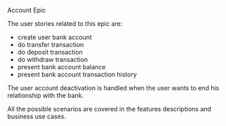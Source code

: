 Account Epic

The user stories related to this epic are:

- create user bank account
- do transfer transaction
- do deposit transaction
- do withdraw transaction
- present bank account balance
- present bank account transaction history

The user account deactivation is handled when the user wants to end his relationship with the bank.

All the possible scenarios are covered in the features descriptions and business use cases.